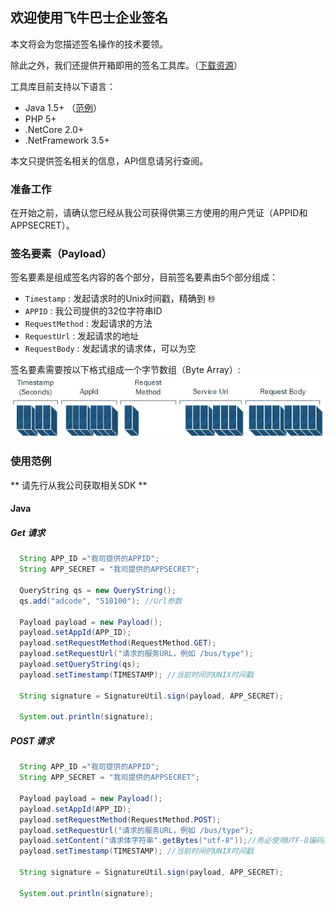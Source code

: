 ## 欢迎使用飞牛巴士企业签名

本文将会为您描述签名操作的技术要领。

除此之外，我们还提供开箱即用的签名工具库。（[下载资源](https://github.com/FeiniuBus/enterprise-signature-doc/releases)）

工具库目前支持以下语言：
  * Java 1.5+ （[范例](https://github.com/FeiniuBus/signature-sample-java)）
  * PHP 5+
  * .NetCore 2.0+
  * .NetFramework 3.5+

本文只提供签名相关的信息，API信息请另行查阅。

### 准备工作

在开始之前，请确认您已经从我公司获得供第三方使用的用户凭证（APPID和APPSECRET）。

### 签名要素（Payload）
签名要素是组成签名内容的各个部分，目前签名要素由5个部分组成：
  * `Timestamp` : 发起请求时的Unix时间戳，精确到 `秒`
  * `APPID` : 我公司提供的32位字符串ID
  * `RequestMethod` : 发起请求的方法
  * `RequestUrl` : 发起请求的地址
  * `RequestBody` : 发起请求的请求体，可以为空
 
签名要素需要按以下格式组成一个字节数组（Byte Array）:
![image](https://github.com/FeiniuBus/enterprise-signature-doc/raw/master/%E4%BC%81%E4%B8%9A%E7%BD%91%E5%85%B3%E7%AD%BE%E5%90%8D.jpg)
   
### 使用范例
** 请先行从我公司获取相关SDK **

#### Java
##### Get 请求

```java
  String APP_ID ="我司提供的APPID";
  String APP_SECRET = "我司提供的APPSECRET";

  QueryString qs = new QueryString();
  qs.add("adcode", "510100"); //Url参数

  Payload payload = new Payload();
  payload.setAppId(APP_ID);
  payload.setRequestMethod(RequestMethod.GET);
  payload.setRequestUrl("请求的服务URL，例如 /bus/type");
  payload.setQueryString(qs);
  payload.setTimestamp(TIMESTAMP); //当前时间的UNIX时间戳

  String signature = SignatureUtil.sign(payload, APP_SECRET);

  System.out.println(signature);
```

##### POST 请求

```java
  String APP_ID ="我司提供的APPID";
  String APP_SECRET = "我司提供的APPSECRET";

  Payload payload = new Payload();
  payload.setAppId(APP_ID);
  payload.setRequestMethod(RequestMethod.POST);
  payload.setRequestUrl("请求的服务URL，例如 /bus/type");
  payload.setContent("请求体字符串".getBytes("utf-8"));//务必使用UTF-8编码集
  payload.setTimestamp(TIMESTAMP); //当前时间的UNIX时间戳

  String signature = SignatureUtil.sign(payload, APP_SECRET);

  System.out.println(signature);
```